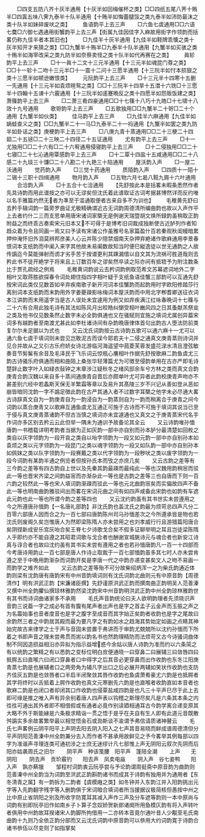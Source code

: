 <!-- { "loadSidebar": true } -->
　　□四支五防八齐十灰半通用【十灰半如回梅催杯之类】□□四纸五尾八荠十贿半□四寘五味八霁九泰半十队半通用【十贿半如悔蕾腿馁之类九泰半如沛防最沫之类十队半如妹碎废吠之类】
　　鱼语韵平上去三声
　　□六鱼七虞通用□□六语七麌□六御七遇通用街蟹韵平上去三声【街属九佳因佳字入麻故用街字作领韵而括畧仍称九佳半者本其旧也】
　　□九佳半十灰半通用【九佳半如鞋牌乖懐之类十灰半知开才来猜之类】□□九蟹半十贿半□九泰半十队半通用【九蟹半如买骇之类十贿半如海宰改采之类九防半如奈蔡卖怪之类十队半如代再赛在之类】
　　眞轸韵平上去三声
　　□十一眞十二文十三元半通用【十三元半如魂昆门尊之类】□□十一轸十二吻十三元半□十一震十二问十三愿半通用【十三阮半如忖本损狠之类十三愿半如顿逊嫩恨类】
　　元阮韵平上去三声
　　□十三元半十四寒十五删一先通用【十三元半如袁烦暄鸳之类】□□十三阮半十四旱十五澘十六铣□十三愿半十四翰十五谏十六霰通用【十三阮半如逺蹇晩反之类十四愿半如怨贩饭建之类】萧篠韵平上去三声
　　□二萧三肴四豪通用□□十七篠十八巧十九皓□十七啸十八效十九号通用
　　歌哿韵平上去三声
　　□五歌独用□□九蟹半二十哿□二十个通用【九蟹半如伙类】
　　佳马韵平上去三声
　　□九佳半六麻通用【九佳半如娲蛙查义之类】□□九蟹半二十一马□九泰半二十一祃通用【九蟹半如罢之类九防半如卦话之类】庚梗韵平上去三声
　　□八庚九青十蒸通用□□二十三梗二十四廻二十五拯□二十三映二十四径二十五证通用
　　尤有韵平上去三声
　　□十一尤独用□□二十六有□二十六宥通用侵寝韵平上去三声
　　□十二侵独用□□二十七寝□二十七沁通用覃感韵平上去三声
　　□十二覃十四盐十五咸通用□□二十八感二十九琰三十豏□二十八勘二十九艳三十陷通用
　　屋沃韵入声
　　□一屋二沃通用
　　觉药韵入声
　　□三觉十药通用
　　质陌韵入声
　　□四质十一陌十二锡十三职十四缉通用
　　物月韵入声
　　□五物六月七曷八黠九屑十六叶通用
　　合洽韵入声
　　□十五合十七洽通用
　　【先舒按此本是括畧未暇条悉然作者先具诗韵而用此谱按之亦可以无谬矣但沈氏着此谱取证古词考据甚博然详而反约唯以名手雅篇灼然无者为凖至于滥通取便者古来自多不为训也】
　　毛稚黄先舒曰去矜手辑词韵一篇旁罗曲证尤极精确谓近古无词韵周德清所编曲韵也故以入声作平上去者约什二三而支思单用唐宋诸词家槩无是例谢天瑞暨胡文焕所録韵虽稍取正韵附益之而终乖古奏索宋元旧本又不可得于是博考旧词裁成独断使古近胪列作者知趋众着为令且同画一焉又曰予读有宋诸公作虽雅号名家篇盈什百若秦观秋闺幔暗累押仲淹怀旧外泪莫辨邦彦美人心云并陈少隠禁烟南天杂押弃絶诸作歌麻通用李景春恨词本支纸韵而中阑入来字其他故未易阖数故知当时便巳縦逸徒以世无通韵之人故传譌迄今莫能弹射而谫才劣手苦于按谱更利其踈漏借以自文其为流祸可胜道哉则去矜此书不徒开絶学于将来且上订数百年之谬矣然卒读之际亦间有抵牾予为附注数条比于贾孔疏经之例焉
　　毛稚黄词韵说云去矜词韵例取范希文苏幕遮词地外二字相叶又取蒋胜欲探春令词处翅住指四字相叶疑于支纸鱼语佳蟹三部韵可以互通先舒按宋词此类仅见数首如辛弃疾南歌子新开河词本佳蟹韵而起韵用时字欧阳修踏莎行离别词本支纸韵而末韵用外字姜夔疎影咏梅词本屋沃韵而中用北字栁耆卿送征衣词本江讲韵而末用遥字当是古人误处未宜遽用为例又如弃疾满江红咏春晩词十七篠与二十六有合用此独毛诗有其法如陈风月出皎皓纠懰受相叶豳风四之日其蚤献羔祭韭之类及他书仅见数条然止数字未必全韵俱通也又在骚赋则宜施之填词尤属创异葢宋词多有越韵者至南渡尤甚此如李杜诸诗间有杂韵晩唐律体首句出韵古人堕法防前类复尔尔未足据以为式也
　　又云沈氏词韵按云古诗韵五歌可以通六麻十一尤可以通六鱼七虞于填词则未尝见岂敢泥古而误今耶若夫十二侵之通真文庚青蒸则诗词并见合并故从之又引古乐府娇女诗北游临河海遥望中菰菱芙蓉发盛花渌水清且澄弦敏奏音节髣髴有余音及毛泽民于飞乐词云惊瓶心譍相叶作据先舒按歌麻二韵鱼虞尤三韵古诗骚乐府俱通而相和曲陌上桑张华轻薄篇尤为可徴至侵韵单用在古亦严即毛诗楚辞止数字叶入如緑衣鼔钟之末章涉江疑秋冬之绪风邸余车兮方林之类而真文合韵庚青合韵汉魏以来自多十蒸间通庚青自晋后亦颇单叶尤可异者此韵校庚青声吻亦不甚差别六经中若螽斯天保无羊繁霜等章以及易升其髙陵三岁不兴记从善如登从恶如崩皆暗同沈韵一字不譌足徴此韵在古严其通入者不过数字耳槩之他字未必尽通大畧古诗辞真文自为一韵庚青自为一韵浸自为一韵蒸则自为一韵而稍离合于庚青之间今词韵以蒸合庚青又以歌麻互通鱼虞尤互通正可施于古诗而不可施于填词其说当已至于侵与真文庚青蒸诸韵不但古当慎之填词亦未宜遽通也又真文之于庚青蒸宋代名手作词亦多区别去矜云云此但举一隅未为通训予故备论其全云
　　又云诗韵唯孙愐唐韵一书稽载详明考韵者当据为正如灰韵一部中亦自别而孙本胪分最清楚如回枚之类自以灰字领韵为一段开哀之类自以咍字领韵为一段又如元韵一部中亦自别孙本如袁烦之类以元字领韵为一段昆门之类以魂字领韵为一段又如队韵一部中亦自别孙本如佩妺之类以队字领韵为一段赛戴之类以代字领韵为一段秽吠之类以废字领韵为一段今词韵有某韵半通之例览者但按孙氏本而攷之亦庶几矣
　　又云古韵之差等有三今韵之差等有四古韵自上世以及先秦其韵最疎而最纯此一等也汉魏用韵稍宻而驳此一等也晋宋齐梁之间韵益宻而亦渐杂此一等也是古韵之差等三也自唐而下则一百六韵之较然此一等也宋人填词韵渐疎而驳此一等也元北曲韵宻矣而实偏故四声不备此一等也明南曲韵雅驳间出而畧在宋词元曲之间有如四声咸备此宋韵也如韵有车遮此元韵也此一等也所谓今韵之差等四也
　　又云沈约韵虽有其书世实未尝遵用之今之所遵唐孙愐韵【一名唐礼部韵】非沈氏韵也盖沈氏之韵最为烦苛总四声凡分二百零六部唐人因而合之为一百七部曰唐韵陈州司马孙愐差次之今所遵承皆是物也若沈氏则废阁久矣岂惟唐人为然即梁陈隋人亦未尝用之也刘孝威行行且游猎篇阳唐合矣阴铿新成安乐宫灰咍合矣王脊七夕诗歌戈合矣不假多证聊举明之耳且岂徒梁陈隋人乎即约亦不能自遵之其昭君词歌与戈合者也酬谢宣城朓诗元与魂合者也新安江诗真与谆合者也故曰沈约虽有其书实未尝有遵用之者也若孙愐唐韵凡一百一十四部而今考唐诗用韵止一百七部是唐人作诗止取裁于一百七部愐韵虽多其七时人亦未尝肯遵之至于中晩用韵渐杂而词韵开矣是李唐一代之中韵亦递变甚矣文人之吻不易画一而韵学之难齐如此
　　又云古韵之差等殆不可分故柴绍炳浑一之为柴氏韵通近体韵则梁有沈韵唐有唐韵宋有中州音韵填词则有沈氏词韵北曲则元有中原音韵【周德清作】明有洪武正韵【宋濂诸臣撰】先舒谨原洪武正韵而撰南曲正韵明吴人范善溱又撰中州全韵臞仙撰琼林雅韵然梁沈韵宋中州音韵明洪武正韵中州全韵琼林雅韵世有其书而诗词曲诸家多不承用
　　毛氏声音韵统论曰夫人欲明韵理者先须晓识声音韵三说葢一字之成必有首有腹有尾声者出声也是字之首孟子云金声而玉振之声之为名葢始事也音者度音也是字之腹字至成音而其字始正矣韵者收韵也是字之尾故曰余韵然三者之中韵居其殿而最为要凡字之有韵如水之趋海其势始定如画之点睛其神始完故古来律学之士于声与音固未尝置于弗讲而于审韵尤兢兢所以沈约孙愐而下所着之书即声音之理未尝弗贯而耑以韵名书也然韵理精防而法烦苛又古今诗骚词曲体制不同因造损益相沿亦异拟为指示益增惑今余姑以唐人诗韵为准而约以六条简之有以统韵之繁精之有以悉韵之变标位明白庻便通晓一曰穿鼻二曰展辅三曰敛唇四曰抵腭五曰直喉六曰闭口穿鼻者口中得字之后其音必更穿鼻而出作收韵也东冬江阳庚青蒸七韵是也展辅者口之两旁角为辅凡字出口之后必展开两辅如笑状作收韵也支防齐佳灰五韵是也敛唇者口半启半闭聚敛其唇作收韵也鱼虞萧肴豪尤六韵是也抵腭者其字将终时以舌抵着上腭作收韵也真文元寒删先六韵是也直喉者收韵直如本音者也歌麻二韵是也闭口者却闭其口作收韵也侵覃盐咸四韵是也凡三十平声巳尽于此上去即可缘是推之唯入声有异余别着唐人四声表以钩稽之斯理尽矣凡是六条其本条之内徃徃可通出其外者即不相借假或有通者必竟作别读廼相通耳古今韵学离合递变原其大略不外于斯能縁是六条极求精诣一贯之悟于是乎在夫自有生人即有此道元音既散舛譌实多余故畧繁举最以相觉悟金石或泐斯谈不渝谓予弗信请质诸神瞽云
　　毛氏七声畧例云阴平阳平上声阴去阳去阴入阳入之七声其音易晓而鲜成谱周德清但分平声阴阳范善溱中州全韵兼分去入而作者不甚承用故鲜见之予今畧举其例每部以四字为准谐声寻理连类可通初涉之士庶无迷缪计凡七部惟上声无阴阳云叙次先阴而后阳亦姑袭周氏之旧尔
　　阴平声　种该笺腰　阳平声　篷陪全潮
　　上声　　无阴阳
　　阴去声　贡玠霰钓　　阳去声　凤卖电庙
　　阴入声　谷七妾鸭　　阳入声　孰亦爇镴
　　邹程村词韵衷云阮亭尝与予论韵谓周挺斋中原音韵为曲韵则范善溱中州全韵当为词韵至洪武正韵斟酌诸书而成其于诗韵有独用并为通用者【东冬清青之属】有一韵拆为二韵者【虞模麻之类】如冬钟并入东韵江并入阳韵挑出元字等入先韵翻字残字等入删韵俱于宋词暗合填词者所当援据议极简核但愚按中州之比中原止省阴阳之别及所收字防寛耳其减入声作三声及分车遮等韵则一本中原尚与词韵有别即阮亭旧作如南乡子卜算子念奴娇贺新郎诸阕所用鱼模仄韵有将入声转叶者俱用中州韵故耳揆诸宋人韵脚所拘借用一二亦转本音竟尔通叶昔人少觏至毛氏南曲韵十九则乃全依正韵分部而又云沈氏词韵中原音韵可以叅用大约词韵寛于诗韵合诸书叅伍以尽变则了如指掌矣
